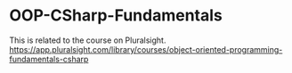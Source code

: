 # OOP-CSharp-Fundamentals
This is related to the course on Pluralsight. https://app.pluralsight.com/library/courses/object-oriented-programming-fundamentals-csharp
